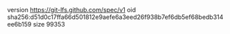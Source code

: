 version https://git-lfs.github.com/spec/v1
oid sha256:d51d0c17ffa66d501812e9aefe6a3eed26f938b7ef6db5ef68bedb314ee6b159
size 99353
